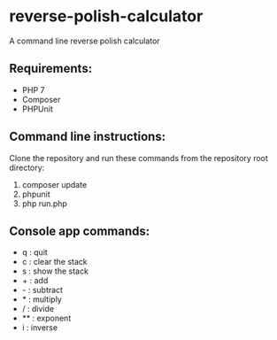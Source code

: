 # reverse-polish-calculator
A command line reverse polish calculator

## Requirements:
* PHP 7
* Composer
* PHPUnit

## Command line instructions:
Clone the repository and run these commands from the repository root directory:
1. composer update
2. phpunit
3. php run.php

## Console app commands:
* q : quit
* c : clear the stack
* s : show the stack
* \+ : add
* \- : subtract
* \* : multiply
* / : divide
* ** : exponent
* i : inverse
